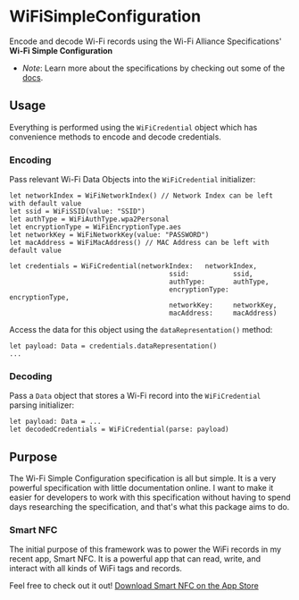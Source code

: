 # WiFiSimpleConfiguration

Encode and decode Wi-Fi records using the Wi-Fi Alliance Specifications' **Wi-Fi Simple Configuration**

- *Note*: Learn more about the specifications by checking out some of the [docs](https://ndeflib.readthedocs.io/en/stable/records/wifi.html).



## Usage

Everything is performed using the `WiFiCredential` object which has convenience methods to encode and decode credentials.
### Encoding

Pass relevant Wi-Fi Data Objects into the `WiFiCredential` initializer:

```
let networkIndex = WiFiNetworkIndex() // Network Index can be left with default value
let ssid = WiFiSSID(value: "SSID")
let authType = WiFiAuthType.wpa2Personal
let encryptionType = WiFiEncryptionType.aes
let networkKey = WiFiNetworkKey(value: "PASSWORD")
let macAddress = WiFiMacAddress() // MAC Address can be left with default value
```
```
let credentials = WiFiCredential(networkIndex:   networkIndex,
                                        ssid:           ssid,
                                        authType:       authType,
                                        encryptionType: encryptionType,
                                        networkKey:     networkKey,
                                        macAddress:     macAddress)
```

Access the data for this object using the `dataRepresentation()` method:

```
let payload: Data = credentials.dataRepresentation()
...
```

### Decoding

Pass a `Data` object that stores a Wi-Fi record into the `WiFiCredential` parsing initializer:

```
let payload: Data = ...
let decodedCredentials = WiFiCredential(parse: payload)
```


## Purpose

The Wi-Fi Simple Configuration specification is all but simple. It is a very powerful specification with little documentation online.
I want to make it easier for developers to work with this specification without having to spend days researching the specification, and that's what this package aims to do.

### Smart NFC

The initial purpose of this framework was to power the WiFi records in my recent app, Smart NFC. It is a powerful app that can read, write, and interact with all kinds of WiFi tags and records.

Feel free to check out it out!
[Download Smart NFC on the App Store](https://apps.apple.com/us/app/smart-nfc/id1470146079)
